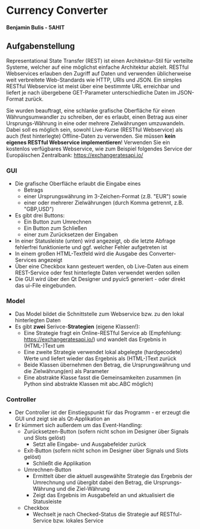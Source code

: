 # Currency Converter
#### Benjamin Bulis - 5AHIT
## Aufgabenstellung

Representational State Transfer (REST) ist einen Architektur-Stil für verteilte Systeme, welcher auf eine möglichst einfache Architektur abzielt. RESTful Webservices erlauben den Zugriff auf Daten und verwenden üblicherweise weit verbreitete Web-Standards wie HTTP, URIs und JSON. Ein simples RESTful Webservice ist meist über eine bestimmte URL erreichbar und liefert je nach übergebene GET-Parameter unterschiedliche Daten im JSON-Format zurück.

Sie wurden beauftragt, eine schlanke grafische Oberfläche für einen Währungsumwandler zu schreiben, der es erlaubt, einen Betrag aus einer Ursprungs-Währung in eine oder mehrere Zielwährungen umzuwandeln. Dabei soll es möglich sein, sowohl Live-Kurse (RESTful Webservice) als auch (fest hinterlegte) Offline-Daten zu verwenden. Sie müssen **kein eigenes RESTful Webservice implementieren**! Verwenden Sie ein kostenlos verfügbares Webservice, wie zum Beispiel folgendes Service der Europäischen Zentralbank: https://exchangeratesapi.io/

### GUI
* Die grafische Oberfläche erlaubt die Eingabe eines
  * Betrags
  * einer Ursprungswährung im 3-Zeichen-Format (z.B. "EUR") sowie
  * einer oder mehrerer Zielwährungen (durch Komma getrennt, z.B. "GBP,USD")
* Es gibt drei Buttons:
  * Ein Button zum Umrechnen
  * Ein Button zum Schließen
  * einer zum Zurücksetzen der Eingaben
* In einer Statusleiste (unten) wird angezeigt, ob die letzte Abfrage fehlerfrei funktionierte und ggf. welcher Fehler aufgetreten ist
* In einem großen HTML-Textfeld wird die Ausgabe des Converter-Services angezeigt
* Über eine Checkbox kann gesteuert werden, ob Live-Daten aus einem REST-Service oder fest hinterlegte Daten verwendet werden sollen
* Die GUI wird über den Qt Designer und pyuic5 generiert - oder direkt das ui-File eingebunden.
### Model

* Das Model bildet die Schnittstelle zum Webservice bzw. zu den lokal hinterlegten Daten
* Es gibt **zwei** Serivce-**Strategien** (eigene Klassen!):
  * Eine Strategie fragt ein Online-RESTful Service ab (Empfehlung: https://exchangeratesapi.io/) und wandelt das Ergebnis in (HTML-)Text um
  * Eine zweite Strategie verwendet lokal abgelegte (hardgecodete) Werte und liefert wieder das Ergebnis als (HTML-)Text zurück
  * Beide Klassen übernehmen den Betrag, die Ursprungswährung und die Zielwährung(en) als Parameter
  * Eine abstrakte Klasse fasst die Gemeinsamkeiten zusammen (in Python sind abstrakte Klassen mit abc.ABC möglich)

### Controller

* Der Controller ist der Einstiegspunkt für das Programm - er erzeugt die GUI und zeigt sie als Qt-Applikation an
* Er kümmert sich außerdem um das Event-Handling:
  * Zurücksetzen-Button (sofern nicht schon im Designer über Signals und Slots gelöst)
    * Setzt alle Eingabe- und Ausgabefelder zurück
  * Exit-Button (sofern nicht schon im Designer über Signals und Slots gelöst)
    * Schließt die Applikation
  * Umrechnen-Button
    * Ermittelt über die aktuell ausgewählte Strategie das Ergebnis der Umrechnung und übergibt dabei den Betrag, die Ursprungs-Währung und die Ziel-Währung
    * Zeigt das Ergebnis im Ausgabefeld an und aktualisiert die Statusleiste
  * Checkbox
    * Wechselt je nach Checked-Status die Strategie auf RESTful-Service bzw. lokales Service